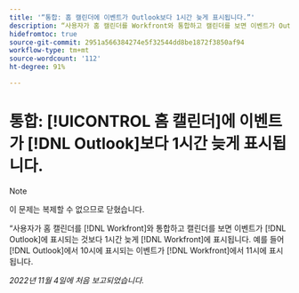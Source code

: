 ```yaml
---
title: '“통합: 홈 캘린더에 이벤트가 Outlook보다 1시간 늦게 표시됩니다.”'
description: “사용자가 홈 캘린더를 Workfront와 통합하고 캘린더를 보면 이벤트가 Outlook에 표시되는 것보다 1시간 늦게 Workfront에 표시됩니다. 예를 들어 Outlook에서 10시에 표시되는 이벤트가 Workfront에서 11시에 표시됩니다.”
hidefromtoc: true
source-git-commit: 2951a566384274e5f32544dd8be1872f3850af94
workflow-type: tm+mt
source-wordcount: '112'
ht-degree: 91%

---
```



# 통합: [!UICONTROL 홈 캘린더]에 이벤트가 [!DNL Outlook]보다 1시간 늦게 표시됩니다.

>[!NOTE]
>
>이 문제는 복제할 수 없으므로 닫혔습니다.

“사용자가 홈 캘린더를 [!DNL Workfront]와 통합하고 캘린더를 보면 이벤트가 [!DNL Outlook]에 표시되는 것보다 1시간 늦게 [!DNL Workfront]에 표시됩니다. 예를 들어 [!DNL Outlook]에서 10시에 표시되는 이벤트가 [!DNL Workfront]에서 11시에 표시됩니다.

_2022년 11월 4일에 처음 보고되었습니다._

